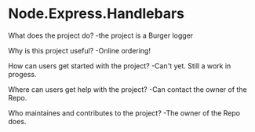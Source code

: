 # Node.Express.Handlebars

What does the project do?
-the project is a Burger logger

Why is this project useful?
-Online ordering!

How can users get started with the project?
-Can't yet. Still a work in progess.

Where can users get help with the project?
-Can contact the owner of the Repo.

Who maintaines and contributes to the project?
-The owner of the Repo does.
